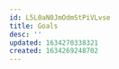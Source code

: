 ```yaml
---
id: L5L0aN0JmOdmStPiVLvse
title: Goals
desc: ''
updated: 1634270338321
created: 1634269248702
---
```


